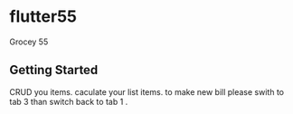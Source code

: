# flutter55

Grocey 55
## Getting Started
CRUD you items.
caculate your list items.
to make new bill please swith to tab 3 than switch back to tab 1 .
